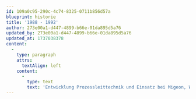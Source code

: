 ```yaml
---
id: 109a0c95-290c-4c74-8325-0711b856d57a
blueprint: historie
title: '1988 - 1992'
author: 273e00a1-d447-4899-b66e-01da895d5a76
updated_by: 273e00a1-d447-4899-b66e-01da895d5a76
updated_at: 1737038378
content:
  -
    type: paragraph
    attrs:
      textAlign: left
    content:
      -
        type: text
        text: 'Entwicklung Prozessleittechnik und Einsatz bei Migeon, Wiest, Josef Berchthold GmbH und Weber Umwelttechnik'
---
```

